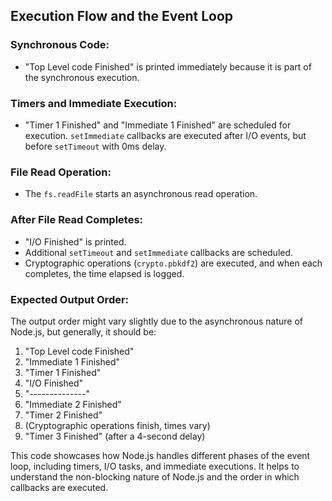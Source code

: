 ## Execution Flow and the Event Loop

### Synchronous Code:
- "Top Level code Finished" is printed immediately because it is part of the synchronous execution.

### Timers and Immediate Execution:
- "Timer 1 Finished" and "Immediate 1 Finished" are scheduled for execution. `setImmediate` callbacks are executed after I/O events, but before `setTimeout` with 0ms delay.

### File Read Operation:
- The `fs.readFile` starts an asynchronous read operation.

### After File Read Completes:
- "I/O Finished" is printed.
- Additional `setTimeout` and `setImmediate` callbacks are scheduled.
- Cryptographic operations (`crypto.pbkdf2`) are executed, and when each completes, the time elapsed is logged.

### Expected Output Order:
The output order might vary slightly due to the asynchronous nature of Node.js, but generally, it should be:

1. "Top Level code Finished"
2. "Immediate 1 Finished"
3. "Timer 1 Finished"
4. "I/O Finished"
5. "--------------"
6. "Immediate 2 Finished"
7. "Timer 2 Finished"
8. (Cryptographic operations finish, times vary)
9. "Timer 3 Finished" (after a 4-second delay)

This code showcases how Node.js handles different phases of the event loop, including timers, I/O tasks, and immediate executions. It helps to understand the non-blocking nature of Node.js and the order in which callbacks are executed.
